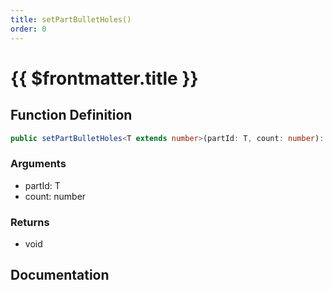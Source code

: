 ```yaml
---
title: setPartBulletHoles()
order: 0
---
```


# {{ $frontmatter.title }}

<!--@include: ./setPartBulletHoles_partial_header.md-->

## Function Definition

```ts
public setPartBulletHoles<T extends number>(partId: T, count: number): void;
```

### Arguments

* partId: T
* count: number

### Returns

* void

## Documentation

<!--@include: ./setPartBulletHoles_partial_footer.md-->
